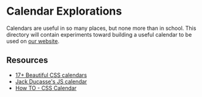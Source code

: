 # Calendar Explorations

Calendars are useful in so many places, but none more than in school. This
directory will contain experiments toward building a useful calendar to be
used on [our website](https://ict.gctaa.net/).


## Resources

* [17+ Beautiful CSS calendars](https://alvarotrigo.com/blog/css-calendar/)
* [Jack Ducasse's JS calendar](https://github.com/jackducasse/caleandar)
* [How TO - CSS Calendar](https://www.w3schools.com/howto/howto_css_calendar.asp)
